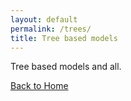 ```yaml
---
layout: default
permalink: /trees/
title: Tree based models
---
```

Tree based models and all.


[Back to Home](/)